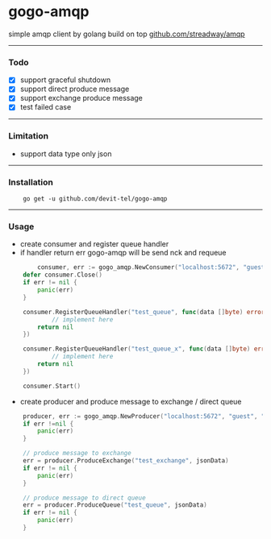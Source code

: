 # gogo-amqp
simple amqp client by golang build on top [github.com/streadway/amqp](https://github.com/streadway/amqp)


---

### Todo
- [x] support graceful shutdown
- [x] support direct produce message 
- [x] support exchange produce message
- [x] test failed case

---
### Limitation
- support data type only json

---
### Installation
```
    go get -u github.com/devit-tel/gogo-amqp
```
---

### Usage

- create consumer and register queue handler
- if handler return err gogo-amqp will be send nck and requeue
```go
    	consumer, err := gogo_amqp.NewConsumer("localhost:5672", "guest", "guest")
	defer consumer.Close()
	if err != nil {
		panic(err)
	}

	consumer.RegisterQueueHandler("test_queue", func(data []byte) error {
        	// implement here
		return nil
	})

	consumer.RegisterQueueHandler("test_queue_x", func(data []byte) error {
        	// implement here
		return nil
	})

	consumer.Start()
```


- create producer and produce message to exchange / direct queue
```go
    producer, err := gogo_amqp.NewProducer("localhost:5672", "guest", "guest")
    if err !=nil {
        panic(err)
    }

    // produce message to exchange
    err = producer.ProduceExchange("test_exchange", jsonData)
    if err != nil {
        panic(err)
    }

    // produce message to direct queue
    err = producer.ProduceQueue("test_queue", jsonData)
    if err != nil {
        panic(err)
    }
```
